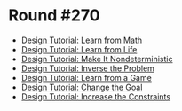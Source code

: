 # Round #270

* [Design Tutorial: Learn from Math][]
* [Design Tutorial: Learn from Life][]
* [Design Tutorial: Make It Nondeterministic][]
* [Design Tutorial: Inverse the Problem][]
* [Design Tutorial: Learn from a Game][]
* [Design Tutorial: Change the Goal][]
* [Design Tutorial: Increase the Constraints][]

[Design Tutorial: Learn from Math]:          http://codeforces.com/contest/472/problem/A
[Design Tutorial: Learn from Life]:          http://codeforces.com/contest/472/problem/B
[Design Tutorial: Make It Nondeterministic]: http://codeforces.com/contest/472/problem/C
[Design Tutorial: Inverse the Problem]:      http://codeforces.com/contest/472/problem/D
[Design Tutorial: Learn from a Game]:        http://codeforces.com/contest/472/problem/E
[Design Tutorial: Change the Goal]:          http://codeforces.com/contest/472/problem/F
[Design Tutorial: Increase the Constraints]: http://codeforces.com/contest/472/problem/G
